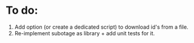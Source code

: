 # To do:
1. Add option (or create a dedicated script) to download id's from a file.
2. Re-implement subotage as library + add unit tests for it.
